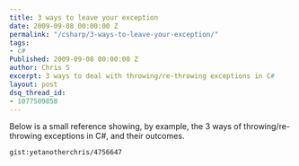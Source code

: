 ```yaml
---
title: 3 ways to leave your exception
date: 2009-09-08 00:00:00 Z
permalink: "/csharp/3-ways-to-leave-your-exception/"
tags:
- c#
Published: 2009-09-08 00:00:00 Z
author: Chris S
excerpt: 3 ways to deal with throwing/re-throwing exceptions in C#
layout: post
dsq_thread_id:
- 1077509858
---
```


Below is a small reference showing, by example, the 3 ways of throwing/re-throwing exceptions in C#, and their outcomes.

<!--more-->

  
`gist:yetanotherchris/4756647`